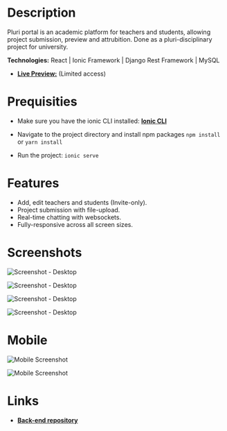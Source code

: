 # Description

Pluri portal is an academic platform for teachers and students, allowing project submission, preview and attrubition. Done as a pluri-disciplinary project for university.

**Technologies:** React | Ionic Framework | Django Rest Framework | MySQL 

- **[Live Preview:](https://pluriportal.web.app/)** (Limited access)

# Prequisities

- Make sure you have the ionic CLI installed:
  **[Ionic CLI](https://ionicframework.com/docs/cli/)**

- Navigate to the project directory and install npm packages
  `npm install` or `yarn install`
- Run the project:
  `ionic serve`

# Features

- Add, edit teachers and students (Invite-only).
- Project submission with file-upload.
- Real-time chatting with websockets.
- Fully-responsive across all screen sizes.

# Screenshots

![Screenshot - Desktop](https://i.imgur.com/3R9Z5cO.gif)

![Screenshot - Desktop](https://i.imgur.com/dYLAj94.gif)

![Screenshot - Desktop](https://i.imgur.com/RMAVkfq.gif)

![Screenshot - Desktop](https://i.imgur.com/2gGj7yt.gif)

# Mobile

![Mobile Screenshot](https://i.imgur.com/1YAS8R1.png)

![Mobile Screenshot](https://i.imgur.com/avedMtS.png)

# Links

- **[Back-end repository](https://github.com/BachaZachry/Project-Portal-Backend/)**
